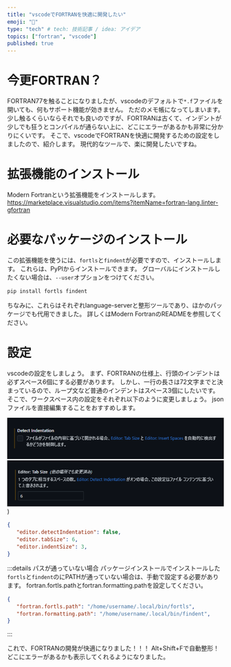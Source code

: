 ```yaml
---
title: "vscodeでFORTRANを快適に開発したい"
emoji: "👏"
type: "tech" # tech: 技術記事 / idea: アイデア
topics: ["fortran", "vscode"]
published: true
---
```


# 今更FORTRAN？
FORTRAN77を触ることになりましたが、vscodeのデフォルトで`*.f`ファイルを開いても、何もサポート機能が効きません。
ただのメモ帳になってしまいます。
少し触るくらいならそれでも良いのですが、FORTRANは古くて、インデントが少しでも狂うとコンパイルが通らない上に、どこにエラーがあるかも非常に分かりにくいです。
そこで、vscodeでFORTRANを快適に開発するための設定をしましたので、紹介します。
現代的なツールで、楽に開発したいですね。

# 拡張機能のインストール

Modern Fortranという拡張機能をインストールします。
https://marketplace.visualstudio.com/items?itemName=fortran-lang.linter-gfortran

# 必要なパッケージのインストール

この拡張機能を使うには、`fortls`と`findent`が必要ですので、インストールします。
これらは、PyPIからインストールできます。
グローバルにインストールしたくない場合は、`--user`オプションをつけてください。

```bash
pip install fortls findent
```

ちなみに、これらはそれぞれlanguage-serverと整形ツールであり、ほかのパッケージでも代用できました。
詳しくはModern FortranのREADMEを参照してください。

# 設定

vscodeの設定をしましょう。
まず、FORTRANの仕様上、行頭のインデントは必ずスペース6個にする必要があります。
しかし、一行の長さは72文字までと決まっているので、ループ文など普通のインデントはスペース3個にしたいです。
そこで、ワークスペース内の設定をそれぞれ以下のように変更しましょう。
jsonファイルを直接編集することをおすすめします。

![detect indent](/images/fortran-vscode/settings-detect.png)  
![tab size](/images/fortran-vscode/settings-tabsize.png))  


```json:.vscode/settings.json
{
   "editor.detectIndentation": false,
   "editor.tabSize": 6,
   "editor.indentSize": 3,
}
```

:::details パスが通っていない場合
パッケージインストールでインストールした`fortls`と`findent`のにPATHが通っていない場合は、手動で設定する必要があります。
fortran.fortls.pathとfortran.formatting.pathを設定してください。

```json:.vscode/settings.json
{
   "fortran.fortls.path": "/home/username/.local/bin/fortls",
   "fortran.formatting.path": "/home/username/.local/bin/findent",
}
```
:::

これで、FORTRANの開発が快適になりました！！！
Alt+Shift+Fで自動整形！
どこにエラーがあるかも表示してくれるようになりました。
